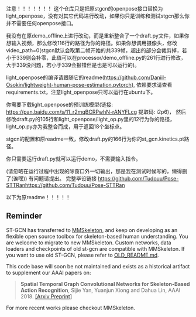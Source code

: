 注意！！！！！！！
这个仓库只是把原stgcn的openpose接口替换为light_openpose，没有对其它代码进行改动，如果你只是训练和测试stgcn那么你并不需要任何openpose接口。

我没有在原demo_offline上进行改动，而是重新整合了一个draft.py文件，如果你想输入视频，那么修改116行的路径为你的路径。如果你想调用摄像头，修改video_path=0(stgcn默认会取第二帧开始的共339帧，超出的部分会裁剪掉，若小于339则会补零，此值可以在processor/demo_offline.py的261行进行修改，大于339没问题，若小于339会报错但是也是可以运行的)。

light_openpose的编译请跟随它的readme(https://github.com/Daniil-Osokin/lightweight-human-pose-estimation.pytorch),    依赖要求请查看requirements.txt，注意light_openpose只可以运行在ubuntu下。

你需要下载light_openpose的预训练模型(链接: https://pan.baidu.com/s/11_r2mqBCRPwhN-rANYFLcg 提取码: i2p6)，   然后修改draft.py的105行和light_openpose/light_op.py里的12行为你的路径，light_op.py亦为我整合而成，用于返回18个坐标点。

stgcn的配置和原readme一致，修改draft.py的166行为你的st_gcn.kinetics.pt路径。

你只需要运行draft.py就可以运行demo，不需要输入指令。


(请忽略在运行过程中出现的除窗口外一切输出，那是我在测试时候写的，懒得删了(诶嘿))
有问题请提出。
完整毕设链接 https://github.com/Tudouu/Pose-STTRanhttps://github.com/Tudouu/Pose-STTRan

以下为原readme！！！！！
## Reminder

ST-GCN has transferred to [MMSkeleton](https://github.com/open-mmlab/mmskeleton),
and keep on developing as an flexible open source toolbox for skeleton-based human understanding.
You are welcome to migrate to new MMSkeleton.
Custom networks, data loaders and checkpoints of old st-gcn are compatible with MMSkeleton.
If you want to use old ST-GCN, please refer to [OLD_README.md](./OLD_README.md).

This code base will soon be not maintained and exists as a historical artifact to supplement our AAAI papers on:

> **Spatial Temporal Graph Convolutional Networks for Skeleton-Based Action Recognition**, Sijie Yan, Yuanjun Xiong and Dahua Lin, AAAI 2018. [[Arxiv Preprint]](https://arxiv.org/abs/1801.07455)

For more recent works please checkout MMSkeleton.
  
